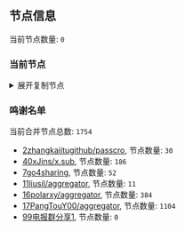 
## 节点信息
当前节点数量: `0`
### 当前节点
<details>
  <summary>展开复制节点</summary>

    

</details>

### 鸣谢名单
当前合并节点总数: `1754`
- [2zhangkaiitugithub/passcro](https://github.com/zhangkaiitugithub/passcro), 节点数量: `30`
- [40xJins/x.sub](https://github.com/0xJins/x.sub), 节点数量: `186`
- [7go4sharing](https://github.com/go4sharing), 节点数量: `52`
- [11liusil/aggregator](https://github.com/liusil/aggregator), 节点数量: `11`
- [16polarxy/aggregator](https://github.com/polarxy/aggregator), 节点数量: `384`
- [17PangTouY00/aggregator](https://github.com/PangTouY00/aggregator), 节点数量: `1104`
- [99电报群分享1](https://github.com/cdddbc/getAirport), 节点数量: `0`


